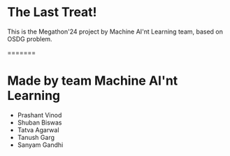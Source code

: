 # The Last Treat!
This is the Megathon'24 project by Machine AI'nt Learning team, based on OSDG problem.



=======
# Made by team Machine AI'nt Learning
- Prashant Vinod
- Shuban Biswas
- Tatva Agarwal
- Tanush Garg
- Sanyam Gandhi
